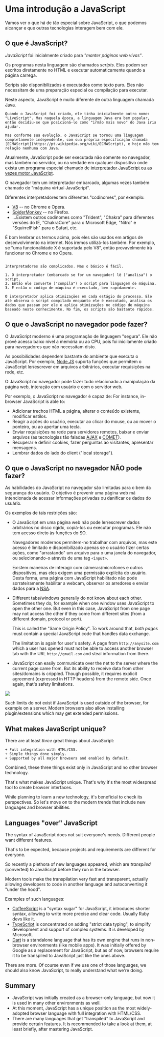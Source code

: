 # Uma introdução a JavaScript

Vamos ver o que há de tão especial sobre JavaScript, o que podemos alcançar e que outras tecnologias interagem bem com ele.

## O que é JavaScript?

*JavaScript* foi inicialmente criado para *"manter páginas web vivas"*.

Os programas nesta linguagem são chamados *scripts*. Eles podem ser escritos diretamente no HTML e executar automaticamente quando a página carrega.

Scripts são disponibilizados e executados como texto puro. Eles não necessitam de uma preparação especial ou compilação para executar.

Neste aspecto, JavaScript é muito diferente de outra linguagem chamada [Java](https://pt.wikipedia.org/wiki/Java_(linguagem_de_programação)).

```smart header="Por que <u>Java</u>Script?"
Quando o JavaScript foi criado, ele tinha inicialmente outro nome: "LiveScript". Mas naquela época, a linguagem Java era bem popular, então decidiu-se que posicioná-lo como "irmão mais novo" do Java iria ajudar.

Mas conforme sua evolução, o JavaScript se tornou uma linguagem completamente independente, com sua própria especificação chamada [ECMAScript](https://pt.wikipedia.org/wiki/ECMAScript), e hoje não tem relação nenhuma com Java.
```

Atualmente, JavaScript pode ser executada não somente no navegador, mas também no servidor, ou na verdade em qualquer dispositivo onde exista um programa especial chamado de [interpretador JavaScript ou as vezes motor JavaScript](https://en.wikipedia.org/wiki/JavaScript_engine).

O navegador tem um interpretador embarcado, algumas vezes também chamado de "máquina virtual JavaScript".

Diferentes interpretadores tem diferentes "codinomes", por exemplo:

- [V8](https://en.wikipedia.org/wiki/V8_(JavaScript_engine)) -- no Chrome e Opera.
- [SpiderMonkey](https://en.wikipedia.org/wiki/SpiderMonkey) -- no Firefox.
- ...Existem outros codinomes como "Trident", "Chakra" para diferentes versões do IE, "ChakraCore" para o Microsoft Edge, "Nitro" e "SquirrelFish" para o Safari, etc.

É bom lembrar os termos acima, pois eles são usados em artigos de desenvolvimento na internet. Nós iremos utilizá-los também. Por exemplo, se "uma funcionalidade X é suportada pelo V8", então provavelmente irá funcionar no Chrome e no Ópera.

```smart header="Como os interpretadores funcionam?"

Interpretadores são complicados. Mas o básico é fácil.

1. O interpretador (embarcado se for um navegador) lê ("analisa") o script.
2. Então ele converte ("compila") o script para linguagem de máquina.
3. E então o código de máquina é executado, bem rapidamente.

O interpretador aplica otimizações em cada estágio do processo. Ele até observa o script compilado enquanto ele é executado, analisa os dados que passam por ele e aplica otimizações no código de máquina baseado neste conhecimento. No fim, os scripts são bastante rápidos.
```

## O que o JavaScript no navegador pode fazer?

O JavaScript moderno é uma programação de linguagem "segura". Ele não provê acesso baixo nível a memória ou ao CPU, pois foi inicilamente criado para navegadores que não necessitam disto.

As possibilidades dependem bastante do ambiente que executa o JavaScript. Por exemplo, [Node.JS](https://wikipedia.org/wiki/Node.js) suporta funções que permitem o JavaScript ler/escrever em arquivos arbitrários, executar requisições na rede, etc.

O JavaScript no navegador pode fazer tudo relacionado a manipulação da página web, interação com usuário e com o servidor web.

Por exemplo, o JavaScript no navegador é capaz de:
For instance, in-browser JavaScript is able to:

- Adicionar trechos HTML a página, alterar o conteúdo existente, modificar estilos.
- Reagir a ações do usuário, executar ao clicar do mouse, ou ao mover o ponteiro, ou ao apertar uma tecla.
- Enviar requisições na rede para servidores remotos, baixar e enviar arquivos (as tecnologias tão faladas [AJAX](https://en.wikipedia.org/wiki/Ajax_(programming)) e [COMET](https://en.wikipedia.org/wiki/Comet_(programming))).
- Recuperar e definir cookies, fazer perguntas ao visitantes, apresentar mensagens.
- Lembrar dados do lado do client ("local storage").

## O que o JavaScript no navegador NÃO pode fazer?

As habilidades do JavaScript no navegador são limitadas para o bem da segurança do usuário. O objetivo é prevenir uma página web má intencionada de acessar informações privadas ou danificar os dados do usuário.

Os exemplos de tais restrições são:

- O JavaScript em uma página web não pode ler/escrever dados arbitrários no disco rígido, copiá-los ou executar programas. Ele não tem acesso direto às funções do SO.

    Navegadores modernos permitem-no trabalhar com arquivos, mas este acesso é limitado e disponibilizado apenas se o usuário fizer certas ações, como "arrastando" um arquivo para o uma janela do navegador, ou selecionando-o através de uma tag `<input>`.

    Existem maneiras de interagir com câmeras/microfones e outros dispositivos, mas eles exigem uma permissão explícita do usuário. Desta forma, uma página com JavaScript habilitado não pode sorrateiramente habilitar a webcam, observar os arredores e enviar dados para a [NSA](https://en.wikipedia.org/wiki/National_Security_Agency).


- Different tabs/windows generally do not know about each other. Sometimes they do, for example when one window uses JavaScript to open the other one. But even in this case, JavaScript from one page may not access the other if they come from different sites (from a different domain, protocol or port).

    This is called the "Same Origin Policy". To work around that, *both pages* must contain a special JavaScript code that handles data exchange.

    The limitation is again for user's safety. A page from `http://anysite.com` which a user has opened must not be able to access another browser tab with the URL `http://gmail.com` and steal information from there.
- JavaScript can easily communicate over the net to the server where the current page came from. But its ability to receive data from other sites/domains is crippled. Though possible, it requires explicit agreement (expressed in HTTP headers) from the remote side. Once again, that's safety limitations.

![](limitations.png)

Such limits do not exist if JavaScript is used outside of the browser, for example on a server. Modern browsers also allow installing plugin/extensions which may get extended permissions.

## What makes JavaScript unique?

There are at least *three* great things about JavaScript:

```compare
+ Full integration with HTML/CSS.
+ Simple things done simply.
+ Supported by all major browsers and enabled by default.
```

Combined, these three things exist only in JavaScript and no other browser technology.

That's what makes JavaScript unique. That's why it's the most widespread tool to create browser interfaces.

While planning to learn a new technology, it's beneficial to check its perspectives. So let's move on to the modern trends that include new languages and browser abilities.


## Languages "over" JavaScript

The syntax of JavaScript does not suit everyone's needs. Different people want different features.

That's to be expected, because projects and requirements are different for everyone.

So recently a plethora of new languages appeared, which are *transpiled* (converted) to JavaScript before they run in the browser.

Modern tools make the transpilation very fast and transparent, actually allowing developers to code in another language and autoconverting it "under the hood".

Examples of such languages:

- [CoffeeScript](http://coffeescript.org/) is a "syntax sugar" for JavaScript, it introduces shorter syntax, allowing to write more precise and clear code. Usually Ruby devs like it.
- [TypeScript](http://www.typescriptlang.org/) is concentrated on adding "strict data typing", to simplify development and support of complex systems. It is developed by Microsoft.
- [Dart](https://www.dartlang.org/) is a standalone language that has its own engine that runs in non-browser environments (like mobile apps). It was initially offered by Google as a replacement for JavaScript, but as of now, browsers require it to be transpiled to JavaScript just like the ones above.

There are more. Of course even if we use one of those languages, we should also know JavaScript, to really understand what we're doing.

## Summary

- JavaScript was initially created as a browser-only language, but now it is used in many other environments as well.
- At this moment, JavaScript has a unique position as the most widely-adopted browser language with full integration with HTML/CSS.
- There are many languages that get "transpiled" to JavaScript and provide certain features. It is recommended to take a look at them, at least briefly, after mastering JavaScript.
